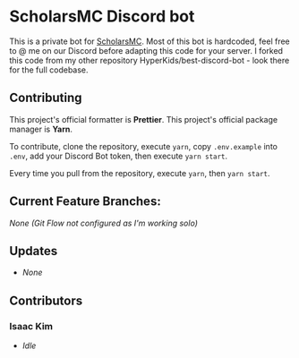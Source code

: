 # ScholarsMC Discord bot
This is a private bot for [ScholarsMC](https://discord.scholarsmc.org). Most of this bot is hardcoded, feel free to @ me on our Discord before adapting this code for your server.
I forked this code from my other repository HyperKids/best-discord-bot - look there for the full codebase.

## Contributing
This project's official formatter is **Prettier**.
This project's official package manager is **Yarn**.

To contribute, clone the repository, execute `yarn`, copy `.env.example` into `.env`, add your Discord Bot token, then execute `yarn start`.

Every time you pull from the repository, execute `yarn`, then `yarn start`.

## Current Feature Branches:
*None (Git Flow not configured as I'm working solo)*

## Updates
- *None*

## Contributors
### Isaac Kim
- *Idle*